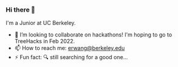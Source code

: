 ### Hi there 👋

I'm a Junior at UC Berkeley.

- 👯 I’m looking to collaborate on hackathons! I'm hoping to go to TreeHacks in Feb 2022.
- 📫 How to reach me: erwang@berkeley.edu 
- ⚡ Fun fact: 🔍 still searching for a good one...

<!--
**erwang01/erwang01** is a ✨ _special_ ✨ repository because its `README.md` (this file) appears on your GitHub profile.

Here are some ideas to get you started:

- 🔭 I’m currently working on ...
- 🌱 I’m currently learning ...
- 👯 I’m looking to collaborate on ...
- 🤔 I’m looking for help with ...
- 💬 Ask me about ...
- 📫 How to reach me: ...
- 😄 Pronouns: ...
- ⚡ Fun fact: ...
-->
